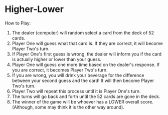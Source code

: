 # Higher-Lower
How to Play:
1. The dealer (computer) will random select a card from the deck of 52 cards.
2. Player One will guess what that card is. If they are correct, it will become Player Two's turn.
3. If Player One's first guess is wrong, the dealer will inform you if the card is actually higher or lower than your guess.
4. Player One will guess one more time based on the dealer's response. If you are correct, it becomes Player Two's turn.
5. If you are wrong, you will drink your beverage for the difference between your second guess and the card! It will then become Player Two's turn.
6. Player Two will repeat this process until it is Player One's turn.
7. The turns will go back and forth until the 52 cards are gone in the deck.
8. The winner of the game will be whoever has a LOWER overall score. (Although, some may think it is the other way around).
